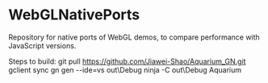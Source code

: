 # WebGLNativePorts
Repository for native ports of WebGL demos, to compare performance with JavaScript versions.

Steps to build:
git pull https://github.com/Jiawei-Shao/Aquarium_GN.git
gclient sync
gn gen --ide=vs out\Debug
ninja -C out\Debug Aquarium
